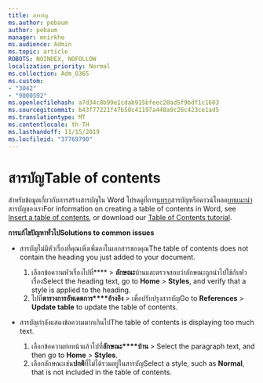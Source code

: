 ```yaml
---
title: สารบัญ
ms.author: pebaum
author: pebaum
manager: mnirkhe
ms.audience: Admin
ms.topic: article
ROBOTS: NOINDEX, NOFOLLOW
localization_priority: Normal
ms.collection: Adm_O365
ms.custom:
- "3042"
- "9000592"
ms.openlocfilehash: a7d34c8b99e1cdab915bfeec20ad5f9bdf1c1603
ms.sourcegitcommit: b43f77221f47b50c41197a448a9c26c423ce1ad5
ms.translationtype: MT
ms.contentlocale: th-TH
ms.lasthandoff: 11/15/2019
ms.locfileid: "37769790"
---
```

# <a name="table-of-contents"></a><span data-ttu-id="854cc-102">สารบัญ</span><span class="sxs-lookup"><span data-stu-id="854cc-102">Table of contents</span></span>

<span data-ttu-id="854cc-103">สำหรับข้อมูลเกี่ยวกับการสร้างสารบัญใน Word โปรดดูที่การ[แทรก](https://support.office.com/article/882e8564-0edb-435e-84b5-1d8552ccf0c0)สารบัญหรือดาวน์โหลด[บทแนะนำ](https://go.microsoft.com/fwlink/?linkid=2065106)สารบัญของเรา</span><span class="sxs-lookup"><span data-stu-id="854cc-103">For information on creating a table of contents in Word, see [Insert a table of contents](https://support.office.com/article/882e8564-0edb-435e-84b5-1d8552ccf0c0), or download our [Table of Contents tutorial](https://go.microsoft.com/fwlink/?linkid=2065106).</span></span>

<span data-ttu-id="854cc-104">**การแก้ไขปัญหาทั่วไป**</span><span class="sxs-lookup"><span data-stu-id="854cc-104">**Solutions to common issues**</span></span>

- <span data-ttu-id="854cc-105">สารบัญไม่มีหัวเรื่องที่คุณเพิ่งเพิ่มลงในเอกสารของคุณ</span><span class="sxs-lookup"><span data-stu-id="854cc-105">The table of contents does not contain the heading you just added to your document.</span></span>
  1. <span data-ttu-id="854cc-106">เลือกข้อความหัวเรื่องไปที่\*\*\*\* > **ลักษณะ**บ้านและตรวจสอบว่าลักษณะถูกนำไปใช้กับหัวเรื่อง</span><span class="sxs-lookup"><span data-stu-id="854cc-106">Select the heading text, go to **Home** > **Styles**, and verify that a style is applied to the heading.</span></span>
  2. <span data-ttu-id="854cc-107">ไปที่**ตารางการอัพเดตการ\*\*\*\*อ้างอิง** > เพื่อปรับปรุงสารบัญ</span><span class="sxs-lookup"><span data-stu-id="854cc-107">Go to **References** > **Update table** to update the table of contents.</span></span>

- <span data-ttu-id="854cc-108">สารบัญกำลังแสดงข้อความมากเกินไป</span><span class="sxs-lookup"><span data-stu-id="854cc-108">The table of contents is displaying too much text.</span></span> 
  1. <span data-ttu-id="854cc-109">เลือกข้อความย่อหน้าแล้วไปที่**ลักษณะ\*\*\*\*บ้าน** > </span><span class="sxs-lookup"><span data-stu-id="854cc-109">Select the paragraph text, and then go to **Home** > **Styles**.</span></span>
  2. <span data-ttu-id="854cc-110">เลือกลักษณะเช่น**ปกติ**ที่ไม่ได้รวมอยู่ในสารบัญ</span><span class="sxs-lookup"><span data-stu-id="854cc-110">Select a style, such as **Normal**, that is not included in the table of contents.</span></span>